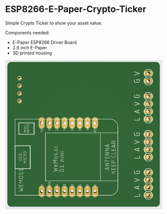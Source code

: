 # ESP8266-E-Paper-Crypto-Ticker
Simple Crypto Ticker to show your asset value.

Components needed:
- E-Paper ESP8266 Driver Board
- 2.9 inch E-Paper
- 3D printed housing

![Top PCB](https://github.com/Nirmata-Labs/I2C-Adress-Checker/blob/main/I2C%20Checker%20Top.png)

